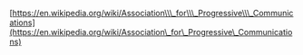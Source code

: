 [https://en.wikipedia.org/wiki/Association\\\_for\\\_Progressive\\\_Communications](https://en.wikipedia.org/wiki/Association\_for\_Progressive\_Communications)
